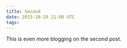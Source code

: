 ```yaml
---
title: Second
date: 2015-10-20 21:08 UTC
tags:
---
```


This is even more blogging on the second post. 